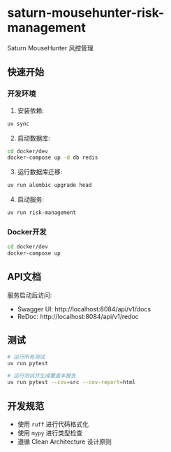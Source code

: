 # saturn-mousehunter-risk-management

Saturn MouseHunter 风控管理

## 快速开始

### 开发环境

1. 安装依赖:
```bash
uv sync
```

2. 启动数据库:
```bash
cd docker/dev
docker-compose up -d db redis
```

3. 运行数据库迁移:
```bash
uv run alembic upgrade head
```

4. 启动服务:
```bash
uv run risk-management
```

### Docker开发

```bash
cd docker/dev
docker-compose up
```

## API文档

服务启动后访问:
- Swagger UI: http://localhost:8084/api/v1/docs
- ReDoc: http://localhost:8084/api/v1/redoc

## 测试

```bash
# 运行所有测试
uv run pytest

# 运行测试并生成覆盖率报告
uv run pytest --cov=src --cov-report=html
```

## 开发规范

- 使用 `ruff` 进行代码格式化
- 使用 `mypy` 进行类型检查
- 遵循 Clean Architecture 设计原则
